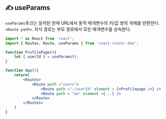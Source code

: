 ## ✍ useParams

`useParams`후크는 일치된 현재 URL에서 동적 매개변수의 키/값 쌍의 개체를 반환한다. `<Route path>`. 자식 경로는 부모 경로에서 모든 매개변수를 상속한다.

```jsx
import * as React from 'react';
import { Routes, Route, useParams } from 'react-router-dom';

function ProfilePage(){
    let { userId } = useParams();
}

function App(){
    return(
        <Routes>
            <Route path ="users">
                <Route path =":/userId" element = {<Profilepage />} />
                <Route path = "me" element ={...} />
            </Route>
        </Routes>
    )
}
```
